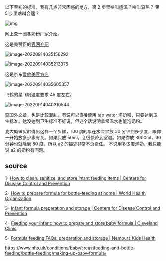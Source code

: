 以下至初的标准。我有几点非常困惑的地方。第 2 步里啥叫适温？啥叫温热？ 第 5 步里啥叫合适？

![img](https://zk4bucket.oss-cn-beijing.aliyuncs.com/uPic/s-20220914030615162-20220914033147591.jpeg)

网上查一圈各奶粉厂家介绍。

这是美赞臣的[官网介绍](https://www.meadjohnson.com.cn/cpzx/wrtpfnf)

![image-20220914035156292](https://zk4bucket.oss-cn-beijing.aliyuncs.com/uPic/image-20220914035156292.png)

![image-20220914035213375](https://zk4bucket.oss-cn-beijing.aliyuncs.com/uPic/image-20220914035213375.png)



这是京东[爱他美官方店](https://item.jd.com/4264346.html)

![image-20220914035605357](https://zk4bucket.oss-cn-beijing.aliyuncs.com/uPic/image-20220914035605357.png)



飞鹤的星飞帆温度要求 45 度左右。

![image-20220914040310544](https://zk4bucket.oss-cn-beijing.aliyuncs.com/uPic/image-20220914040310544.png)

查国外文章，也是比较混乱。有说可以直接使用 tap water 泡奶粉，只要达到卫生标准。达没达到卫生标准不好说，但这个话说明拿常温水也能泡奶粉。





我大概做实验得出这样一个步骤，100 度的水在水壶里放 30 分钟到多少度，跟你一开始放多少水有关。如果只放 50ml。会很快降到室温。如果你放 3000ml，30 分钟也就降到 80 度。所以 a2 的描述非常不负责任。 不说用多少度泡奶。我只能说 a2 的奶粉有问题。

 



 









## source

1- [How to clean, sanitize, and store infant feeding items | Centers for Disease Control and Prevention](https://www.cdc.gov/healthywater/hygiene/healthychildcare/infantfeeding/cleansanitize.html)

2- [How to prepare formula for bottle-feeding at home | World Health Organization](https://www.who.int/foodsafety/publications/micro/PIF_Bottle_en.pdf)

3- [Infant formula preparation and storage | Centers for Disease Control and Prevention](https://www.cdc.gov/nutrition/infantandtoddlernutrition/formula-feeding/infant-formula-preparation-and-storage.html)

4- [Feeding your infant: how to prepare and store baby formula | Cleveland Clinic](https://health.clevelandclinic.org/feeding-your-infant-how-to-prepare-and-store-baby-formula/)

5- [Formula feeding FAQs: preparation and storage | Nemours Kids Health](https://kidshealth.org/en/parents/formulafeed-storing.html)

https://www.nhs.uk/conditions/baby/breastfeeding-and-bottle-feeding/bottle-feeding/making-up-baby-formula/

